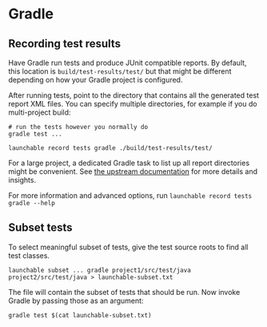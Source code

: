 # Gradle

## Recording test results

Have Gradle run tests and produce JUnit compatible reports. By default, this location
is `build/test-results/test/` but that might be different depending on how your Gradle project is configured.

After running tests, point to the directory that contains all the generated test report XML files.
You can specify multiple directories, for example if you do multi-project build:

```text
# run the tests however you normally do
gradle test ...

launchable record tests gradle ./build/test-results/test/
```

For a large project, a dedicated Gradle task to list up all report directories might be convenient.
See [the upstream documentation](https://docs.gradle.org/current/userguide/java_testing.html#test_reporting)
for more details and insights.

For more information and advanced options, run `launchable record tests gradle --help`

## Subset tests

To select meaningful subset of tests, give the test source roots to find all test classes.

```text
launchable subset ... gradle project1/src/test/java project2/src/test/java > launchable-subset.txt
```

The file will contain the subset of tests that should be run.
Now invoke Gradle by passing those as an argument:

```text
gradle test $(cat launchable-subset.txt)
```
